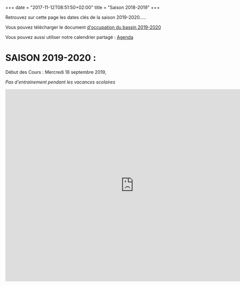 +++
date = "2017-11-12T08:51:50+02:00"
title = "Saison 2018-2019"
+++

Retrouvez sur cette page les dates clés de la saison 2019-2020.....

Vous pouvez télécharger le document [d'occupation du bassin 2019-2020](/pdf/planning_2019-2020.pdf)

Vous pouvez aussi utiliser notre calendrier partagé :
[Agenda](https://calendar.google.com/calendar?cid=Y25wbW9ybmFudGFpc0BnbWFpbC5jb20)

# SAISON 2019-2020 :

Début des Cours : Mercredi 18 septembre 2019,

*Pas d'entrainement pendant les vacances scolaires*

<iframe src="https://calendar.google.com/calendar/embed?src=cnpmornantais%40gmail.com&ctz=Europe%2FParis" style="border: 0" width="800" height="600" frameborder="0" scrolling="no"></iframe>
